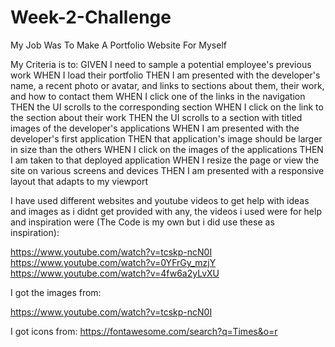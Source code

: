 # Week-2-Challenge
My Job Was To Make A Portfolio Website For Myself



My Criteria is to:
GIVEN I need to sample a potential employee's previous work
WHEN I load their portfolio
THEN I am presented with the developer's name, a recent photo or avatar, and links to sections about them, their work, and how to contact them
WHEN I click one of the links in the navigation
THEN the UI scrolls to the corresponding section
WHEN I click on the link to the section about their work
THEN the UI scrolls to a section with titled images of the developer's applications
WHEN I am presented with the developer's first application
THEN that application's image should be larger in size than the others
WHEN I click on the images of the applications
THEN I am taken to that deployed application
WHEN I resize the page or view the site on various screens and devices
THEN I am presented with a responsive layout that adapts to my viewport

I have used different websites and youtube videos to get help with ideas and images as i didnt get provided with any,
the videos i used were for help and inspiration were (The Code is my own but i did use these as inspiration):

https://www.youtube.com/watch?v=tcskp-ncN0I
https://www.youtube.com/watch?v=0YFrGy_mzjY
https://www.youtube.com/watch?v=4fw6a2yLvXU

I got the images from:

https://www.youtube.com/watch?v=tcskp-ncN0I

I got icons from:
https://fontawesome.com/search?q=Times&o=r
